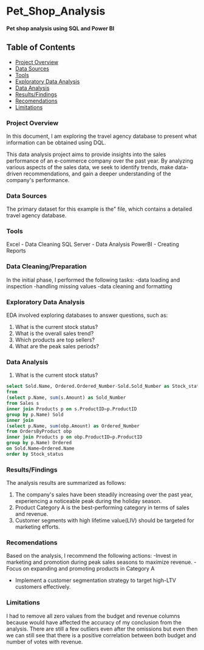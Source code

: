 # Pet_Shop_Analysis
#### Pet shop analysis using SQL and Power BI



## Table of Contents

- [Project Overview](#overview)
- [Data Sources](#data-sources)
- [Tools](#tools)
- [Exploratory Data Analysis](exploratory-data-analysis)
- [Data Analysis](#data-analysis)
- [Results/Findings](#resultsfindings)
- [Recomendations](#recomendations)
- [Limitations](#limitations)

### Project Overview

In this document, I am exploring the travel agency database to present what information can be obtained using DQL.

This data analysis project aims to provide insights into the sales performance of an e-commerce company over the past year. By analyzing various aspects of the sales data, we seek to identify trends, make data-driven recommendations, and gain a deeper understanding of the company's performance.


### Data Sources

The primary dataset for this example is the" file, which contains a detailed travel agency database.

### Tools

Excel - Data Cleaning
SQL Server - Data Analysis
PowerBI - Creating Reports


### Data Cleaning/Preparation

In the initial phase, I performed the following tasks:
-data loading and inspection 
-handling missing values
-data cleaning and formatting


### Exploratory Data Analysis

EDA involved exploring databases to answer questions, such as:

1. What is the current stock status?
2. What is the overall sales trend?
3. Which products are top sellers?
4. What are the peak sales periods?


### Data Analysis

1. What is the current stock status?
```sql
select Sold.Name, Ordered.Ordered_Number-Sold.Sold_Number as Stock_status
from
(select p.Name, sum(s.Amount) as Sold_Number
from Sales s
inner join Products p on s.ProductID=p.ProductID
group by p.Name) Sold
inner join
(select p.Name, sum(obp.Amount) as Ordered_Number
from OrdersByProduct obp
inner join Products p on obp.ProductID=p.ProductID
group by p.Name) Ordered
on Sold.Name=Ordered.Name
order by Stock_status 
```


### Results/Findings

The analysis results are summarized as follows:
1. The company's sales have been steadily increasing over the past year, experiencing a noticeable peak during the holiday season.
2. Product Category A is the best-performing category in terms of sales and revenue.
3. Customer segments with high lifetime value(LIV) should be targeted for marketing efforts. 


### Recomendations

Based on the analysis, I recommend the following actions:
-Invest in marketing and promotion during peak sales seasons to maximize revenue.
-Focus on expanding and promoting products in Category A
- Implement a customer segmentation strategy to target high-LTV customers effectively.


### Limitations

I had to remove all zero values from the budget and revenue columns because would have affected the accuracy of my conclusion from the analysis. There are still a few outliers even after the omissions but even then we can still see that there is a positive correlation between both budget and number of votes with revenue.

